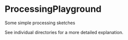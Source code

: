# ProcessingPlayground
Some simple processing sketches

See individual directories for a more detailed explanation.
